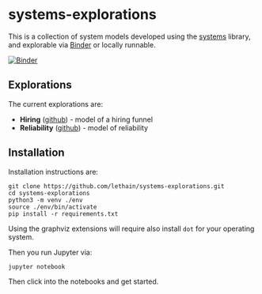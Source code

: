 # systems-explorations

This is a collection of system models developed
using the [systems](https://github.com/lethain/systems) library,
and explorable via [Binder](https://mybinder.org/) or locally runnable.

[![Binder](https://mybinder.org/badge_logo.svg)](https://mybinder.org/v2/gh/lethain/systems-explorations/master)

## Explorations

The current explorations are:

* **Hiring** ([github](./hiring.ipynb)) - model of a hiring funnel
* **Reliability** ([github](./reliability.ipynb)) - model of reliability

## Installation

Installation instructions are:

    git clone https://github.com/lethain/systems-explorations.git
    cd systems-explorations
    python3 -m venv ./env
    source ./env/bin/activate
    pip install -r requirements.txt

Using the graphviz extensions will require also install `dot` for your
operating system.

Then you run Jupyter via:

    jupyter notebook

Then click into the notebooks and get started.